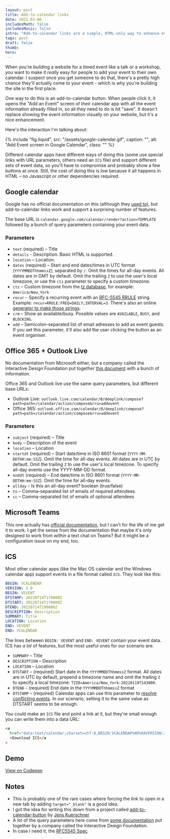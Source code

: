 ```yaml
---
layout: post
title: Add-to-calendar links
date: 2022-03-06
includesMath: false
includesMusic: false
intro: "Add-to-calendar links are a simple, HTML-only way to enhance event websites."
tags: post
draft: false
thumb:
hero:
---
```


When you're building a website for a timed event like a talk or a workshop, you want to make it _really_ easy for people to add your event to their own calendar. I suspect once you get someone to do that, there's a pretty high chance they'll actually come to your event - which is why you're building the site in the first place.

One way to do this is an add-to-calendar button. When people click it, it opens the "Add an Event" screen of their calendar app with all the event information already filled in, so all they need to do is hit "save". It doesn't replace showing the event information visually on your website, but it's a nice enhancement.

Here's the interaction I'm talking about:

{% include "fig.liquid", src: "/assets/google-calendar.gif", caption: "", alt: "Add Event screen in Google Calendar", class: "" %}

Different calendar apps have different ways of doing this (some use special links with URL parameters, others need an `ICS` file) and support different sets of event data, so you'll have to compromise and probably show a few buttons at once. Still, the cost of doing this is low because it all happens in HTML – no Javascript or other dependencies required.

## Google calendar

Google has no official documentation on this (although they [used to](https://web.archive.org/web/20120225150257/http://www.google.com/googlecalendar/event_publisher_guide_detail.html)), but add-to-calendar links work and support a surprising number of features.

The base URL is `calendar.google.com/calendar/render?action=TEMPLATE` followed by a bunch of query parameters containing your event data.

### Parameters

- `text` (required) – Title
- `details` - Description. Basic HTML is supported.
- `location` – Location.
- `dates` (required) – Start and end dates/times in UTC format (`YYYYMMDDThhmmssZ`), separated by `/`. Omit the times for all-day events. All dates are in GMT by default. Omit the trailing `Z` to use the user's local timezone, or use the `ctz` parameter to specify a custom timezone.
- `ctz` – Custom timezone from the [tz database](https://en.wikipedia.org/wiki/List_of_tz_database_time_zones), for example: `America/New_York`
- `recur` – Specify a recurring event with an [RFC-5545 RRULE](https://icalendar.org/iCalendar-RFC-5545/3-8-5-3-recurrence-rule.html) string. Example: `recur=RRULE:FREQ=DAILY;INTERVAL=3`. There's also an online [generator to make those strings](https://icalendar.org/rrule-tool.html).
- `crm` – Show as available/busy. Possible values are `AVAILABLE`, `BUSY`, and `BLOCKING`.
- `add` – Semicolon-separated list of email adresses to add as event guests. If you set this parameter, it'll also add the user clicking the button as an event organiser.

## Office 365 + Outlook Live

No documentation from Microsoft either, but a company called the Interactive Design Foundation put together [this document](https://github.com/InteractionDesignFoundation/add-event-to-calendar-docs/tree/main/services) with a bunch of information.

Office 365 and Outlook live use the same query parameters, but different base URLs:

- Outlook Live: `outlook.live.com/calendar/0/deeplink/compose?path=path=/calendar/action/compose&rru=addevent`
- Office 365: `outlook.office.com/calendar/0/deeplink/compose?path=path=/calendar/action/compose&rru=addevent`

### Parameters

- `subject` (required) – Title
- `body` – Description of the event
- `location` – Location
- `startdt` (required) – Start date/time in ISO 8601 format (`YYYY-MM-DDTHH:mm:SSZ`). Omit the time for all-day events. All dates are in UTC by default. Omit the trailing `Z` to use the user's local timezone. To specify all-day events use the YYYY-MM-DD format.
- `enddt` (required) – End date/time in ISO 8601 format (`YYYY-MM-DDTHH:mm:SSZ`). Omit the time for all-day events.
- `allday` – Is this an all-day event? boolean (true/false)
- `to` – Comma-separated list of emails of required attendees.
- `cc` – Comma-separated list of emails of optional attendees

## Microsoft Teams

This one actually has [official documentation](https://docs.microsoft.com/en-us/microsoftteams/platform/concepts/build-and-test/deep-links#deep-linking-to-the-scheduling-dialog), but I can't for the life of me get it to work. I get the sense from the documentation that maybe it's only designed to work from _within_ a text chat on Teams? But it might be a configuration issue on my end, too.

## ICS

Most other calendar apps (like the Mac OS calendar and the Windows calendar app) support events in a file format called `ICS`. They look like this:

```yaml
BEGIN: VCALENDAR
VERSION: 2.0
BEGIN: VEVENT
DTSTAMP: 20220714T170000Z
DTSTART: 20220714T170000Z
DTEND: 20220714T190000Z
DESCRIPTION: Description
SUMMARY: Title
LOCATION: Location
END: VEVENT
END: VCALENDAR
```

The lines between `BEGIN: VEVENT` and `END: VEVENT` contain your event data. ICS has _a lot_ of features, but the most useful ones for our scenario are:

- `SUMMARY` – Title
- `DESCRIPTION` – Description
- `LOCATION` – Location
- `DTSTART` – (required) Start date in the `YYYYMMDDThhmmssZ` format. All dates are in UTC by default, prepend a timezone name and omit the trailing `Z` to specify a local timezone: `TZID=America/New_York:20220119T143000`.
- `DTEND` - (required) End date in the `YYYYMMDDThhmmssZ` format
- `DTSTAMP` – (required) Calendar apps can use this parameter to [resolve conflicting events](https://datatracker.ietf.org/doc/html/rfc5545#section-3.8.7.2). In our scenario, setting it to the same value as DTSTART seems to be enough.

You could make an `ICS` file and point a link at it, but they're small enough you can write them into a data URL:

```html
<a
  href="data:text/calendar;charset=utf-8,BEGIN:VCALENDAR%0D%0AVERSION:2.0%0D%0ABEGIN:VEVENT%0D%0ADTSTAMP:20220714T170000Z%0D%0ADTSTART:20220714T170000Z%0D%0ADTEND:20220714T190000Z%0D%0ADESCRIPTION:The event description%0D%0ASUMMARY:The event title%0D%0ALOCATION:Location%0D%0ASTATUS:CONFIRMED%0D%0ASEQUENCE:0%0D%0AEND:VEVENT%0D%0AEND:VCALENDAR"
  >Download ICS</a
>
```

## Demo

<a href="https://codepen.io/maxakohler/full/podYgQB" class="button">View on Codepen</a>

## Notes

- This is probably one of the rare cases where forcing the link to open in a new tab by adding `target="_blank"` is a good idea.
- I got the idea for writing this down from a project called [add-to-calendar-button](https://github.com/jekuer/add-to-calendar-button) by [Jens Kuerschner](https://jenskuerschner.de/)
- A lot of the query parameters here come from [some documentation](https://github.com/InteractionDesignFoundation/add-event-to-calendar-docs/tree/main/services) put together by a company called the Interactive Design Foundation.
- In case I need it, the [RFC5545 Spec](https://datatracker.ietf.org/doc/html/rfc5545#section-3.8.2.7)
